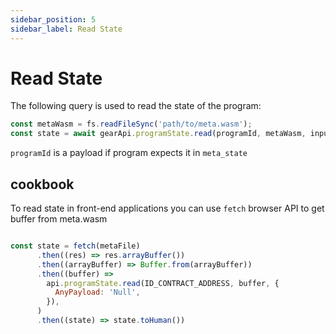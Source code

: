 ```yaml
---
sidebar_position: 5
sidebar_label: Read State
---
```


# Read State

The following query is used to read the state of the program:

```javascript
const metaWasm = fs.readFileSync('path/to/meta.wasm');
const state = await gearApi.programState.read(programId, metaWasm, inputValue?);
```
`programId` is a payload if program expects it in `meta_state`

## cookbook

To read state in front-end applications you can use `fetch` browser API to get buffer from meta.wasm

```javascript

const state = fetch(metaFile)
      .then((res) => res.arrayBuffer())
      .then((arrayBuffer) => Buffer.from(arrayBuffer))
      .then((buffer) =>
        api.programState.read(ID_CONTRACT_ADDRESS, buffer, {
          AnyPayload: 'Null',
        }),
      )
      .then((state) => state.toHuman())
      
```
